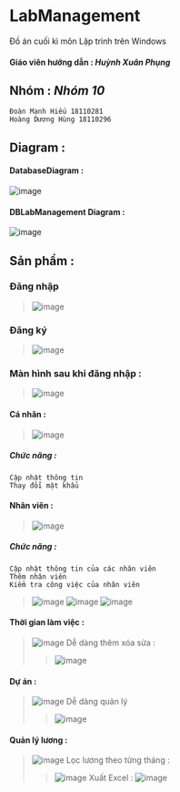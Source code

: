 # LabManagement 
Đồ án cuối kì môn Lập trình trên Windows
#### Giáo viên hướng dẫn : ***Huỳnh Xuân Phụng***
## Nhóm  : ***Nhóm 10***  
 ```
Đoàn Mạnh Hiếu 18110281
Hoàng Dương Hùng 18110296
```

## Diagram : 
#### DatabaseDiagram : 
![image](https://user-images.githubusercontent.com/61335680/84987124-d7e4cd00-b169-11ea-8a72-ccb03203e786.png)
#### DBLabManagement Diagram :
![image](https://user-images.githubusercontent.com/61335680/84987279-0d89b600-b16a-11ea-8d19-ad88c1436dc0.png)
## Sản phẩm : 

### Đăng nhập 
   > ![image](https://user-images.githubusercontent.com/61335680/84986378-ad464480-b168-11ea-9f5d-cb804d0085fa.png)

### Đăng ký 
  > ![image](https://user-images.githubusercontent.com/61335680/84987657-c4863180-b16a-11ea-8e2d-f05461f08a89.png)
### Màn hình sau khi đăng nhập : 
> ![image](https://user-images.githubusercontent.com/61335680/84987904-3fe7e300-b16b-11ea-888f-8dc5b9fd4e58.png)

#### Cá nhân :
> ![image](https://user-images.githubusercontent.com/61335680/84987987-64dc5600-b16b-11ea-8cbd-c0d6e34232cd.png)
##### Chức năng :
```
Cập nhật thông tin
Thay đổi mật khẩu
```
#### Nhân viên : 
> ![image](https://user-images.githubusercontent.com/61335680/84988140-a7059780-b16b-11ea-8cf6-bfce780e7b6b.png)

##### Chức năng :
```
Cập nhật thông tin của các nhân viên
Thêm nhân viên
Kiểm tra công việc của nhân viên
```
> ![image](https://user-images.githubusercontent.com/61335680/84988301-f946b880-b16b-11ea-8c56-2ac7d012b501.png)
> ![image](https://user-images.githubusercontent.com/61335680/84988451-357a1900-b16c-11ea-8743-a2fda56f6685.png)
> ![image](https://user-images.githubusercontent.com/61335680/84988626-84c04980-b16c-11ea-8add-0cb7b86663ec.png)
#### Thời gian làm việc : 
> ![image](https://user-images.githubusercontent.com/61335680/84988837-e5e81d00-b16c-11ea-90c6-82f3cbff0ff7.png)
 Dễ dàng thêm xóa sửa : 
>> ![image](https://user-images.githubusercontent.com/61335680/84989386-ca314680-b16d-11ea-97c1-9ec521f8da9c.png)
#### Dự án : 
>![image](https://user-images.githubusercontent.com/61335680/84989535-05337a00-b16e-11ea-8c51-708c7006a41b.png)
Dễ dàng quản lý 
>> ![image](https://user-images.githubusercontent.com/61335680/84989794-69eed480-b16e-11ea-9c02-663a0d98b032.png)
#### Quản lý lương : 
> ![image](https://user-images.githubusercontent.com/61335680/84990180-f600fc00-b16e-11ea-9788-ab7087636d09.png)
Lọc lương theo từng tháng : 
>> ![image](https://user-images.githubusercontent.com/61335680/84990256-1335ca80-b16f-11ea-9c14-f7216f1286bf.png)
> Xuất Excel :
>> ![image](https://user-images.githubusercontent.com/61335680/84990367-39f40100-b16f-11ea-859b-fa61e8b02be3.png)
